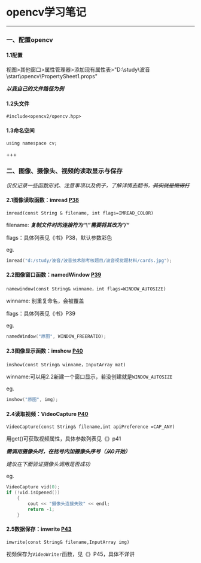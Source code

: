 # opencv学习笔记

***



### 一、配置opencv

#### 1.1配置

视图>其他窗口>属性管理器>添加现有属性表>"D:\study\波音\start\opencv\PropertySheet1.props"

***以我自己的文件路径为例***

#### 1.2头文件

`#include<opencv2/opencv.hpp>`

#### 1.3命名空间

`using namespace cv;`

+++



### 二、图像、摄像头、视频的读取显示与保存

*仅仅记录一些函数形式、注意事项以及例子，了解详情去翻书，~~其实就是懒得打~~*

#### 2.1图像读取函数：imread   <u>P38</u>

`imread(const String & filename, int flags=IMREAD_COLOR)`

filename:   ***复制文件时的连接符为“\”需要将其改为”/“***

flags：具体列表见《书》P38，默认参数彩色

eg.

~~~c++
imread("d:/study/波音/波音技术部考核题目/波音视觉题材料/cards.jpg");
~~~

#### 2.2图像窗口函数：namedWindow   <u>P39</u>

`namewindow(const String& winname，int flags=WINDOW_AUTOSIZE)`

winname: 别重复命名，会被覆盖

flags：具体列表见《书》P39

eg.

~~~c++
namedWindow("原图", WINDOW_FREERATIO);
~~~

#### 2.3图像显示函数：imshow   <u>P40</u>

`imshow(const String& winname，InputArray mat)`

winname:可以用2.2新建一个窗口显示，若没创建就是`WINDOW_AUTOSIZE`

eg.

~~~c++
imshow("原图", img);
~~~

#### 2.4读取视频：VideoCapture   <u>P40</u>

`VideoCapture(const String& filename,int apiPreference =CAP_ANY)`

用get()可获取视频属性，具体参数列表见《》p41

***需调用摄像头时，在括号内加摄像头序号（从0开始）***

*建议在下面验证摄像头调用是否成功*

eg.

~~~c++
VideoCapture vid(0);
if (!vid.isOpened())
	{
		cout << "摄像头连接失败" << endl;
		return -1;
	}
~~~

#### 2.5数据保存：imwrite <u>P43</u>

`imwrite(const String& filename,InputArray img)`

视频保存为`VideoWriter`函数，见《》P45，具体不详讲

